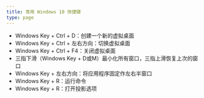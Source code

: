 ```yaml
---
title: 常用 Windows 10 快捷键
type: page
---
```


- Windows Key + Ctrl + D：创建一个新的虚拟桌面
- Windows Key + Ctrl + 左右方向：切换虚拟桌面
- Windows Key + Ctrl + F4：关闭虚拟桌面
- 三指下滑（Windows Key + D或M）最小化所有窗口，三指上滑恢复上次的窗口
- Windows Key + 左右方向：将应用程序固定作左右半窗口
- Windows Key + R：运行命令
- Windows Key + R：打开投影选项
